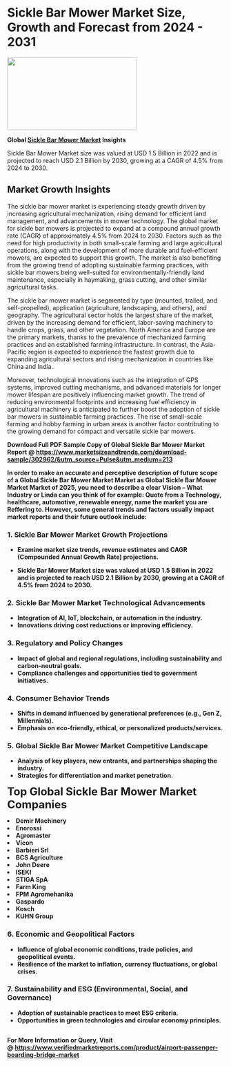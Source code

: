 <H1>Sickle Bar Mower Market Size, Growth and Forecast from 2024 - 2031</H1><img class="aligncenter size-medium wp-image-584254" src="https://thirdeyenews.in/wp-content/uploads/2024/09/Global-Market-Research-300x168.jpeg" alt="" width="300" height="168" /><p><strong>Global&nbsp;<a href="https://www.marketsizeandtrends.com/download-sample/302962/&amp;utm_source=Pulse&amp;utm_medium=213">Sickle Bar Mower Market</a> Insights</strong></p><p>Sickle Bar Mower Market size was valued at USD 1.5 Billion in 2022 and is projected to reach USD 2.1 Billion by 2030, growing at a CAGR of 4.5% from 2024 to 2030.</p><p><h2>Market Growth Insights</h2> <p>The sickle bar mower market is experiencing steady growth driven by increasing agricultural mechanization, rising demand for efficient land management, and advancements in mower technology. The global market for sickle bar mowers is projected to expand at a compound annual growth rate (CAGR) of approximately 4.5% from 2024 to 2030. Factors such as the need for high productivity in both small-scale farming and large agricultural operations, along with the development of more durable and fuel-efficient mowers, are expected to support this growth. The market is also benefiting from the growing trend of adopting sustainable farming practices, with sickle bar mowers being well-suited for environmentally-friendly land maintenance, especially in haymaking, grass cutting, and other similar agricultural tasks.</p> <p><strong></strong></p> <p>The sickle bar mower market is segmented by type (mounted, trailed, and self-propelled), application (agriculture, landscaping, and others), and geography. The agricultural sector holds the largest share of the market, driven by the increasing demand for efficient, labor-saving machinery to handle crops, grass, and other vegetation. North America and Europe are the primary markets, thanks to the prevalence of mechanized farming practices and an established farming infrastructure. In contrast, the Asia-Pacific region is expected to experience the fastest growth due to expanding agricultural sectors and rising mechanization in countries like China and India.</p> <p>Moreover, technological innovations such as the integration of GPS systems, improved cutting mechanisms, and advanced materials for longer mower lifespan are positively influencing market growth. The trend of reducing environmental footprints and increasing fuel efficiency in agricultural machinery is anticipated to further boost the adoption of sickle bar mowers in sustainable farming practices. The rise of small-scale farming and hobby farming in urban areas is another factor contributing to the growing demand for compact and versatile sickle bar mowers.</p> <p><strong></p><p><span class=""><strong>Download Full PDF Sample Copy of Global Sickle Bar Mower Market Report</strong> @ <a href="https://www.marketsizeandtrends.com/download-sample/302962/&amp;utm_source=Pulse&amp;utm_medium=213" target="_blank">https://www.marketsizeandtrends.com/download-sample/302962/&amp;utm_source=Pulse&amp;utm_medium=213</a></span></p><p>In order to make an accurate and perceptive description of future scope of a Global&nbsp;Sickle Bar Mower Market Market as Global&nbsp;Sickle Bar Mower Market Market of 2025, you need to describe a clear Vision &ndash; What Industry or Linda can you think of for example: Quote from a Technology, healthcare, automotive, renewable energy, name the market you are Reffering to. However, some general trends and factors usually impact market reports and their future outlook include:</p><h3>1.&nbsp;<strong>Sickle Bar Mower Market Growth Projections</strong></h3><ul><li>Examine market size trends, revenue estimates and CAGR (Compounded Annual Growth Rate) projections.</li><li><p>Sickle Bar Mower Market size was valued at USD 1.5 Billion in 2022 and is projected to reach USD 2.1 Billion by 2030, growing at a CAGR of 4.5% from 2024 to 2030.</p></li></ul><h3>2.&nbsp;<strong>Sickle Bar Mower Market Technological Advancements</strong></h3><ul><li>Integration of AI, IoT, blockchain, or automation in the industry.</li><li>Innovations driving cost reductions or improving efficiency.</li></ul><h3>3.&nbsp;<strong>Regulatory and Policy Changes</strong></h3><ul><li>Impact of global and regional regulations, including sustainability and carbon-neutral goals.</li><li>Compliance challenges and opportunities tied to government initiatives.</li></ul><h3>4.&nbsp;<strong>Consumer Behavior Trends</strong></h3><ul><li>Shifts in demand influenced by generational preferences (e.g., Gen Z, Millennials).</li><li>Emphasis on eco-friendly, ethical, or personalized products/services.</li></ul><h3>5.&nbsp;<strong>Global Sickle Bar Mower Market Competitive Landscape</strong></h3><ul><li>Analysis of key players, new entrants, and partnerships shaping the industry.</li><li>Strategies for differentiation and market penetration.</li></ul><p data-pm-slice="1 1 []"><span style="color: inherit; font-family: inherit; font-size: 25px;">Top Global Sickle Bar Mower Market Companies</span></p><div class="" data-test-id=""><p><li>Demir Machinery</li><li> Enorossi</li><li> Agromaster</li><li> Vicon</li><li> Barbieri Srl</li><li> BCS Agriculture</li><li> John Deere</li><li> ISEKI</li><li> STIGA SpA</li><li> Farm King</li><li> FPM Agromehanika</li><li> Gaspardo</li><li> Kosch</li><li> KUHN Group</li></p></div><h3>6.&nbsp;<strong>Economic and Geopolitical Factors</strong></h3><ul><li>Influence of global economic conditions, trade policies, and geopolitical events.</li><li>Resilience of the market to inflation, currency fluctuations, or global crises.</li></ul><h3>7.&nbsp;<strong>Sustainability and ESG (Environmental, Social, and Governance)</strong></h3><ul><li>Adoption of sustainable practices to meet ESG criteria.</li><li>Opportunities in green technologies and circular economy principles.</li></ul><h2><strong style="font-size: 14px;">For More Information or Query, Visit @&nbsp;</strong><a style="background-color: #ffffff; font-size: 14px;" href="https://www.marketsizeandtrends.com/report/sickle-bar-mower-market/" target="_blank">https://www.verifiedmarketreports.com/product/airport-passenger-boarding-bridge-market</a></h2>
